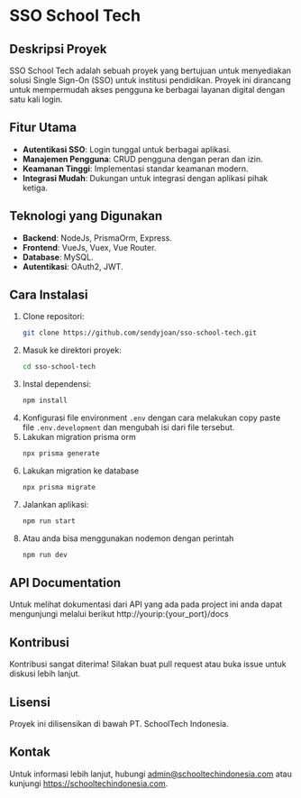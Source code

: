# SSO School Tech

## Deskripsi Proyek
SSO School Tech adalah sebuah proyek yang bertujuan untuk menyediakan solusi Single Sign-On (SSO) untuk institusi pendidikan. Proyek ini dirancang untuk mempermudah akses pengguna ke berbagai layanan digital dengan satu kali login.

## Fitur Utama
- **Autentikasi SSO**: Login tunggal untuk berbagai aplikasi.
- **Manajemen Pengguna**: CRUD pengguna dengan peran dan izin.
- **Keamanan Tinggi**: Implementasi standar keamanan modern.
- **Integrasi Mudah**: Dukungan untuk integrasi dengan aplikasi pihak ketiga.

## Teknologi yang Digunakan
- **Backend**: NodeJs, PrismaOrm, Express.
- **Frontend**: VueJs, Vuex, Vue Router.
- **Database**: MySQL.
- **Autentikasi**: OAuth2, JWT.

## Cara Instalasi
1. Clone repositori:
    ```bash
    git clone https://github.com/sendyjoan/sso-school-tech.git
    ```
2. Masuk ke direktori proyek:
    ```bash
    cd sso-school-tech
    ```
3. Instal dependensi:
    ```bash
    npm install
    ```
4. Konfigurasi file environment `.env` dengan cara melakukan copy paste file `.env.development` dan mengubah isi dari file tersebut.
5. Lakukan migration prisma orm
    ```bash
    npx prisma generate
    ```
6. Lakukan migration ke database
    ```bash
    npx prisma migrate
    ```
7. Jalankan aplikasi:
    ```bash
    npm run start
    ```
8. Atau anda bisa menggunakan nodemon dengan perintah
    ```bash
    npm run dev
    ```

## API Documentation
Untuk melihat dokumentasi dari API yang ada pada project ini anda dapat mengunjungi melalui berikut
http://yourip:{your_port}/docs

## Kontribusi
Kontribusi sangat diterima! Silakan buat pull request atau buka issue untuk diskusi lebih lanjut.

## Lisensi
Proyek ini dilisensikan di bawah PT. SchoolTech Indonesia.

## Kontak
Untuk informasi lebih lanjut, hubungi admin@schooltechindonesia.com atau kunjungi https://schooltechindonesia.com.
```